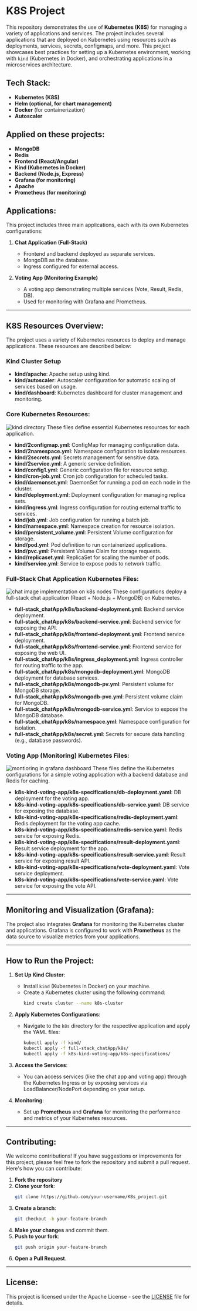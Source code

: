 
# K8S Project

This repository demonstrates the use of **Kubernetes (K8S)** for managing a variety of applications and services. The project includes several applications that are deployed on Kubernetes using resources such as deployments, services, secrets, configmaps, and more. This project showcases best practices for setting up a Kubernetes environment, working with `kind` (Kubernetes in Docker), and orchestrating applications in a microservices architecture.

## **Tech Stack:**
- **Kubernetes (K8S)**
- **Helm (optional, for chart management)**
- **Docker** (for containerization)
- **Autoscaler**



## **Applied on these projects:**
- **MongoDB**
- **Redis**
- **Frontend (React/Angular)**
- **Kind (Kubernetes in Docker)**
- **Backend (Node.js, Express)**
- **Grafana (for monitoring)**
- **Apache**
- **Prometheus (for monitoring)**

## **Applications:**
This project includes three main applications, each with its own Kubernetes configurations:

1. **Chat Application (Full-Stack)**
   - Frontend and backend deployed as separate services.
   - MongoDB as the database.
   - Ingress configured for external access.

2. **Voting App (Monitoring Example)**
   - A voting app demonstrating multiple services (Vote, Result, Redis, DB).
   - Used for monitoring with Grafana and Prometheus.

---

## **K8S Resources Overview:**

The project uses a variety of Kubernetes resources to deploy and manage applications. These resources are described below:

### **Kind Cluster Setup**
- **kind/apache**: Apache setup using kind.
- **kind/autoscaler**: Autoscaler configuration for automatic scaling of services based on usage.
- **kind/dashboard**: Kubernetes dashboard for cluster management and monitoring.

### **Core Kubernetes Resources**:

![kind directory](static/image1.png)
These files define essential Kubernetes resources for each application.

- **kind/2configmap.yml**: ConfigMap for managing configuration data.
- **kind/2namespace.yml**: Namespace configuration to isolate resources.
- **kind/2secrets.yml**: Secrets management for sensitive data.
- **kind/2service.yml**: A generic service definition.
- **kind/config1.yml**: Generic configuration file for resource setup.
- **kind/cron-job.yml**: Cron job configuration for scheduled tasks.
- **kind/daemonset.yml**: DaemonSet for running a pod on each node in the cluster.
- **kind/deployment.yml**: Deployment configuration for managing replica sets.
- **kind/ingress.yml**: Ingress configuration for routing external traffic to services.
- **kind/job.yml**: Job configuration for running a batch job.
- **kind/namespace.yml**: Namespace creation for resource isolation.
- **kind/persistent_volume.yml**: Persistent Volume configuration for storage.
- **kind/pod.yml**: Pod definition to run containerized applications.
- **kind/pvc.yml**: Persistent Volume Claim for storage requests.
- **kind/replicaset.yml**: ReplicaSet for scaling the number of pods.
- **kind/service.yml**: Service to expose pods to network traffic.

### **Full-Stack Chat Application Kubernetes Files**:

![chat image implementation on k8s nodes](static/image2.png)
These configurations deploy a full-stack chat application (React + Node.js + MongoDB) on Kubernetes.

- **full-stack_chatApp/k8s/backend-deployment.yml**: Backend service deployment.
- **full-stack_chatApp/k8s/backend-service.yml**: Backend service for exposing the API.
- **full-stack_chatApp/k8s/frontend-deployment.yml**: Frontend service deployment.
- **full-stack_chatApp/k8s/frontend-service.yml**: Frontend service for exposing the web UI.
- **full-stack_chatApp/k8s/ingress_deployment.yml**: Ingress controller for routing traffic to the app.
- **full-stack_chatApp/k8s/mongodb-deployment.yml**: MongoDB deployment for database services.
- **full-stack_chatApp/k8s/mongodb-pv.yml**: Persistent volume for MongoDB storage.
- **full-stack_chatApp/k8s/mongodb-pvc.yml**: Persistent volume claim for MongoDB.
- **full-stack_chatApp/k8s/mongodb-service.yml**: Service to expose the MongoDB database.
- **full-stack_chatApp/k8s/namespace.yml**: Namespace configuration for isolation.
- **full-stack_chatApp/k8s/secret.yml**: Secrets for secure data handling (e.g., database passwords).

### **Voting App (Monitoring) Kubernetes Files**:
![montioring in grafana dashboard](static/image3.png)
These files define the Kubernetes configurations for a simple voting application with a backend database and Redis for caching.

- **k8s-kind-voting-app/k8s-specifications/db-deployment.yaml**: DB deployment for the voting app.
- **k8s-kind-voting-app/k8s-specifications/db-service.yaml**: DB service for exposing the database.
- **k8s-kind-voting-app/k8s-specifications/redis-deployment.yaml**: Redis deployment for the voting app cache.
- **k8s-kind-voting-app/k8s-specifications/redis-service.yaml**: Redis service for exposing Redis.
- **k8s-kind-voting-app/k8s-specifications/result-deployment.yaml**: Result service deployment for the app.
- **k8s-kind-voting-app/k8s-specifications/result-service.yaml**: Result service for exposing result API.
- **k8s-kind-voting-app/k8s-specifications/vote-deployment.yaml**: Vote service deployment.
- **k8s-kind-voting-app/k8s-specifications/vote-service.yaml**: Vote service for exposing the vote API.

---

## **Monitoring and Visualization (Grafana)**:
The project also integrates **Grafana** for monitoring the Kubernetes cluster and applications. Grafana is configured to work with **Prometheus** as the data source to visualize metrics from your applications.

---

## **How to Run the Project**:

1. **Set Up Kind Cluster**: 
   - Install `kind` (Kubernetes in Docker) on your machine.
   - Create a Kubernetes cluster using the following command:
     ```bash
     kind create cluster --name k8s-cluster
     ```

2. **Apply Kubernetes Configurations**:
   - Navigate to the `k8s` directory for the respective application and apply the YAML files:
     ```bash
     kubectl apply -f kind/
     kubectl apply -f full-stack_chatApp/k8s/
     kubectl apply -f k8s-kind-voting-app/k8s-specifications/
     ```

3. **Access the Services**:
   - You can access services (like the chat app and voting app) through the Kubernetes Ingress or by exposing services via LoadBalancer/NodePort depending on your setup.

4. **Monitoring**:
   - Set up **Prometheus** and **Grafana** for monitoring the performance and metrics of your Kubernetes resources.

---

## **Contributing**:

We welcome contributions! If you have suggestions or improvements for this project, please feel free to fork the repository and submit a pull request. Here's how you can contribute:

1. **Fork the repository**
2. **Clone your fork**:
   ```bash
   git clone https://github.com/your-username/K8s_project.git
   ```
3. **Create a branch**:
   ```bash
   git checkout -b your-feature-branch
   ```
4. **Make your changes** and commit them.
5. **Push to your fork**:
   ```bash
   git push origin your-feature-branch
   ```
6. **Open a Pull Request**.

---

## **License**:
This project is licensed under the Apache License - see the [LICENSE](LICENSE) file for details.
